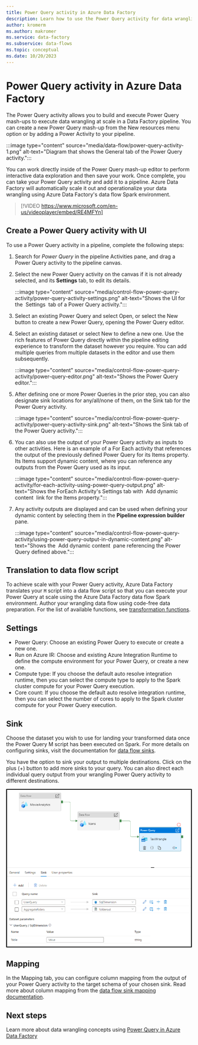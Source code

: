 ```yaml
---
title: Power Query activity in Azure Data Factory 
description: Learn how to use the Power Query activity for data wrangling features in a Data Factory pipeline
author: kromerm
ms.author: makromer
ms.service: data-factory
ms.subservice: data-flows
ms.topic: conceptual
ms.date: 10/20/2023
---
```


# Power Query activity in Azure Data Factory

The Power Query activity allows you to build and execute Power Query mash-ups to execute data wrangling at scale in a Data Factory pipeline. You can create a new Power Query mash-up from the New resources menu option or by adding a Power Activity to your pipeline.

:::image type="content" source="media/data-flow/power-query-activity-1.png" alt-text="Diagram that shows the General tab of the Power Query activity.":::

You can work directly inside of the Power Query mash-up editor to perform interactive data exploration and then save your work. Once complete, you can take your Power Query activity and add it to a pipeline. Azure Data Factory will automatically scale it out and operationalize your data wrangling using Azure Data Factory's data flow Spark environment.

> [!VIDEO https://www.microsoft.com/en-us/videoplayer/embed/RE4MFYn]

## Create a Power Query activity with UI

To use a Power Query activity in a pipeline, complete the following steps:

1. Search for _Power Query_ in the pipeline Activities pane, and drag a Power Query activity to the pipeline canvas.
1. Select the new Power Query activity on the canvas if it is not already selected, and its  **Settings** tab, to edit its details.

   :::image type="content" source="media/control-flow-power-query-activity/power-query-activity-settings.png" alt-text="Shows the UI for the &nbsp;Settings&nbsp; tab of a Power Query activity.":::

1. Select an existing Power Query and select Open, or select the New button to create a new Power Query, opening the Power Query editor.
  
1. Select an existing dataset or select New to define a new one.  Use the rich features of Power Query directly within the pipeline editing experience to transform the dataset however you require.  You can add multiple queries from multiple datasets in the editor and use them subsequently.

   :::image type="content" source="media/control-flow-power-query-activity/power-query-editor.png" alt-text="Shows the Power Query editor.":::

1. After defining one or more Power Queries in the prior step, you can also designate sink locations for any/all/none of them, on the Sink tab for the Power Query activity. 

   :::image type="content" source="media/control-flow-power-query-activity/power-query-activity-sink.png" alt-text="Shows the Sink tab of the Power Query activity.":::

1. You can also use the output of your Power Query activity as inputs to other activities.  Here is an example of a For Each activity that references the output of the previously defined Power Query for its Items property.  Its Items support dynamic content, where you can reference any outputs from the Power Query used as its input.

   :::image type="content" source="media/control-flow-power-query-activity/for-each-activity-using-power-query-output.png" alt-text="Shows the ForEach Activity's Settings tab with &nbsp;Add dynamic content&nbsp; link for the Items property.":::

1. Any activity outputs are displayed and can be used when defining your dynamic content by selecting them in the **Pipeline expression builder** pane.

   :::image type="content" source="media/control-flow-power-query-activity/using-power-query-output-in-dynamic-content.png" alt-text="Shows the &nbsp;Add dynamic content&nbsp; pane referencing the Power Query defined above.":::

## Translation to data flow script

To achieve scale with your Power Query activity, Azure Data Factory translates your ```M``` script into a data flow script so that you can execute your Power Query at scale using the Azure Data Factory data flow Spark environment. Author your wrangling data flow using code-free data preparation. For the list of available functions, see [transformation functions](wrangling-functions.md).

## Settings

* Power Query: Choose an existing Power Query to execute or create a new one.
* Run on Azure IR: Choose and existing Azure Integration Runtime to define the compute environment for your Power Query, or create a new one.
* Compute type: If you choose the default auto resolve integration runtime, then you can select the compute type to apply to the Spark cluster compute for your Power Query execution.
* Core count: If you choose the default auto resolve integration runtime, then you can select the number of cores to apply to the Spark cluster compute for your Power Query execution.

## Sink

Choose the dataset you wish to use for landing your transformed data once the Power Query M script has been executed on Spark. For more details on configuring sinks, visit the documentation for [data flow sinks](data-flow-sink.md).

You have the option to sink your output to multiple destinations. Click on the plus (+) button to add more sinks to your query. You can also direct each individual query output from your wrangling Power Query activity to different destinations.

![Screenshot that shows Power Query multiple sinks.](media/data-flow/pq-multi-output.png)

## Mapping

In the Mapping tab, you can configure column mapping from the output of your Power Query activity to the target schema of your chosen sink. Read more about column mapping from the [data flow sink mapping documentation](data-flow-sink.md#field-mapping).

## Next steps

Learn more about data wrangling concepts using [Power Query in Azure Data Factory](wrangling-tutorial.md)
